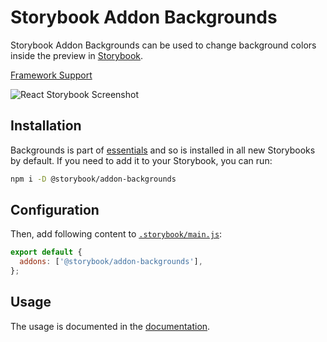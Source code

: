 # Storybook Addon Backgrounds

Storybook Addon Backgrounds can be used to change background colors inside the preview in [Storybook](https://storybook.js.org).

[Framework Support](https://storybook.js.org/docs/react/api/frameworks-feature-support)

![React Storybook Screenshot](https://raw.githubusercontent.com/storybookjs/storybook/next/code/addons/backgrounds/docs/addon-backgrounds.gif)

## Installation

Backgrounds is part of [essentials](https://storybook.js.org/docs/react/essentials/introduction) and so is installed in all new Storybooks by default. If you need to add it to your Storybook, you can run:

```sh
npm i -D @storybook/addon-backgrounds
```

## Configuration

Then, add following content to [`.storybook/main.js`](https://storybook.js.org/docs/react/configure/overview#configure-your-storybook-project):

```js
export default {
  addons: ['@storybook/addon-backgrounds'],
};
```

## Usage

The usage is documented in the [documentation](https://storybook.js.org/docs/react/essentials/backgrounds).
